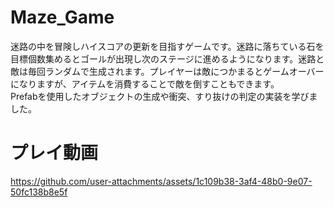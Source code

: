 # Maze_Game
迷路の中を冒険しハイスコアの更新を目指すゲームです。迷路に落ちている石を目標個数集めるとゴールが出現し次のステージに進めるようになります。迷路と敵は毎回ランダムで生成されます。プレイヤーは敵につかまるとゲームオーバーになりますが、アイテムを消費することで敵を倒すこともできます。  
Prefabを使用したオブジェクトの生成や衝突、すり抜けの判定の実装を学びました。

# プレイ動画


https://github.com/user-attachments/assets/1c109b38-3af4-48b0-9e07-50fc138b8e5f

